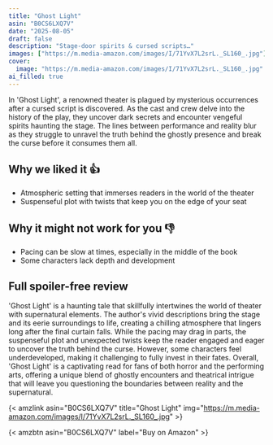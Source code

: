 ```yaml
---
title: "Ghost Light"
asin: "B0CS6LXQ7V"
date: "2025-08-05"
draft: false
description: "Stage-door spirits & cursed scripts…"
images: ["https://m.media-amazon.com/images/I/71YvX7L2srL._SL160_.jpg"]
cover:
  image: "https://m.media-amazon.com/images/I/71YvX7L2srL._SL160_.jpg"
ai_filled: true
---
```


In 'Ghost Light', a renowned theater is plagued by mysterious occurrences after
a cursed script is discovered. As the cast and crew delve into the history of
the play, they uncover dark secrets and encounter vengeful spirits haunting the
stage. The lines between performance and reality blur as they struggle to
unravel the truth behind the ghostly presence and break the curse before it
consumes them all.

## Why we liked it 👍
- Atmospheric setting that immerses readers in the world of the theater
- Suspenseful plot with twists that keep you on the edge of your seat

## Why it might not work for you 👎
- Pacing can be slow at times, especially in the middle of the book
- Some characters lack depth and development

## Full spoiler-free review
 'Ghost Light' is a haunting tale that skillfully intertwines the world of
theater with supernatural elements. The author's vivid descriptions bring the
stage and its eerie surroundings to life, creating a chilling atmosphere that
lingers long after the final curtain falls. While the pacing may drag in parts,
the suspenseful plot and unexpected twists keep the reader engaged and eager to
uncover the truth behind the curse. However, some characters feel
underdeveloped, making it challenging to fully invest in their fates. Overall,
'Ghost Light' is a captivating read for fans of both horror and the performing
arts, offering a unique blend of ghostly encounters and theatrical intrigue that
will leave you questioning the boundaries between reality and the supernatural.

{< amzlink asin="B0CS6LXQ7V" title="Ghost Light" img="https://m.media-amazon.com/images/I/71YvX7L2srL._SL160_.jpg" >}

{< amzbtn asin="B0CS6LXQ7V" label="Buy on Amazon" >}
